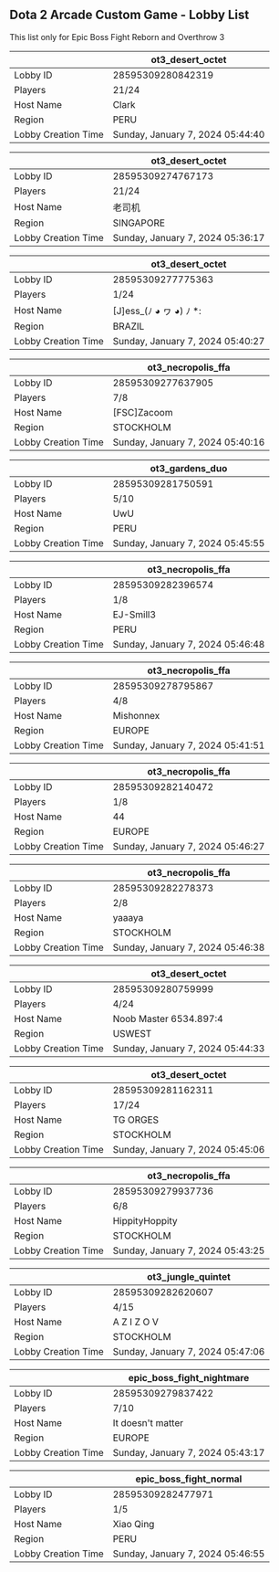 ## Dota 2 Arcade Custom Game - Lobby List

This list only for Epic Boss Fight Reborn and Overthrow 3

|  | ot3_desert_octet |
| ------ | ------ |
| Lobby ID | 28595309280842319 |
| Players | 21/24 |
| Host Name | Clark |
| Region | PERU |
| Lobby Creation Time | Sunday, January 7, 2024 05:44:40 |


|  | ot3_desert_octet |
| ------ | ------ |
| Lobby ID | 28595309274767173 |
| Players | 21/24 |
| Host Name | 老司机 |
| Region | SINGAPORE |
| Lobby Creation Time | Sunday, January 7, 2024 05:36:17 |


|  | ot3_desert_octet |
| ------ | ------ |
| Lobby ID | 28595309277775363 |
| Players | 1/24 |
| Host Name | [J]ess_(ﾉ ◕ ヮ ◕) ﾉ *: |
| Region | BRAZIL |
| Lobby Creation Time | Sunday, January 7, 2024 05:40:27 |


|  | ot3_necropolis_ffa |
| ------ | ------ |
| Lobby ID | 28595309277637905 |
| Players | 7/8 |
| Host Name | [FSC]Zacoom |
| Region | STOCKHOLM |
| Lobby Creation Time | Sunday, January 7, 2024 05:40:16 |


|  | ot3_gardens_duo |
| ------ | ------ |
| Lobby ID | 28595309281750591 |
| Players | 5/10 |
| Host Name | UwU |
| Region | PERU |
| Lobby Creation Time | Sunday, January 7, 2024 05:45:55 |


|  | ot3_necropolis_ffa |
| ------ | ------ |
| Lobby ID | 28595309282396574 |
| Players | 1/8 |
| Host Name | EJ-Smill3 |
| Region | PERU |
| Lobby Creation Time | Sunday, January 7, 2024 05:46:48 |


|  | ot3_necropolis_ffa |
| ------ | ------ |
| Lobby ID | 28595309278795867 |
| Players | 4/8 |
| Host Name | Mishonnex |
| Region | EUROPE |
| Lobby Creation Time | Sunday, January 7, 2024 05:41:51 |


|  | ot3_necropolis_ffa |
| ------ | ------ |
| Lobby ID | 28595309282140472 |
| Players | 1/8 |
| Host Name | 44 |
| Region | EUROPE |
| Lobby Creation Time | Sunday, January 7, 2024 05:46:27 |


|  | ot3_necropolis_ffa |
| ------ | ------ |
| Lobby ID | 28595309282278373 |
| Players | 2/8 |
| Host Name | yaaaya |
| Region | STOCKHOLM |
| Lobby Creation Time | Sunday, January 7, 2024 05:46:38 |


|  | ot3_desert_octet |
| ------ | ------ |
| Lobby ID | 28595309280759999 |
| Players | 4/24 |
| Host Name | Noob Master 6534.897:4 |
| Region | USWEST |
| Lobby Creation Time | Sunday, January 7, 2024 05:44:33 |


|  | ot3_desert_octet |
| ------ | ------ |
| Lobby ID | 28595309281162311 |
| Players | 17/24 |
| Host Name | TG ORGES |
| Region | STOCKHOLM |
| Lobby Creation Time | Sunday, January 7, 2024 05:45:06 |


|  | ot3_necropolis_ffa |
| ------ | ------ |
| Lobby ID | 28595309279937736 |
| Players | 6/8 |
| Host Name | HippityHoppity |
| Region | STOCKHOLM |
| Lobby Creation Time | Sunday, January 7, 2024 05:43:25 |


|  | ot3_jungle_quintet |
| ------ | ------ |
| Lobby ID | 28595309282620607 |
| Players | 4/15 |
| Host Name | A Z I Z O V |
| Region | STOCKHOLM |
| Lobby Creation Time | Sunday, January 7, 2024 05:47:06 |


|  | epic_boss_fight_nightmare |
| ------ | ------ |
| Lobby ID | 28595309279837422 |
| Players | 7/10 |
| Host Name | It doesn't matter |
| Region | EUROPE |
| Lobby Creation Time | Sunday, January 7, 2024 05:43:17 |


|  | epic_boss_fight_normal |
| ------ | ------ |
| Lobby ID | 28595309282477971 |
| Players | 1/5 |
| Host Name | Xiao Qing |
| Region | PERU |
| Lobby Creation Time | Sunday, January 7, 2024 05:46:55 |



